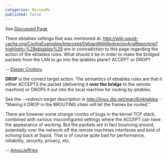 ```yaml
---
categories: ReviewMe
published: false
---
```

See [Discussed
Page](/Features/Tproxy4)

There ebtables settings that was mentioned at:
<http://wiki.squid-cache.org/ConfigExamples/Intercept/DebianWithRedirectorAndReporting?highlight=%28ebtables%29>
are in contradiction to this page regarding the action of the ebtables
rules. What should it be in order to make the bridged packets from the
LAN to go into the iptables plane? ACCEPT or DROP?

\-- [Eliezer
Croitoru](/Eliezer%20Croitoru)

**DROP** is the correct target action. The semantics of ebtables rules
are that it either ACCEPTS the packet (delivering it **over the bridge**
to the remote machine) or DROPS it out into the local machine for
routing by iptables.

See the *--redirect-target* description in
<http://linux.die.net/man/8/ebtables> - "Making it DROP in the
BROUTING chain will let the frames be routed."

There are however some strange combo of bugs in the kernel TCP stack,
combined with various misconfigured settings where the ACCEPT can have
the appearance of working. But the packets are in fact bouncing around,
potentially over the network off the remote machines interfaces and kind
of *echoing* back at Squid. That is of course quite bad for performance,
reliability, security, privacy, etc.

\--
[AmosJeffries](/AmosJeffries)
